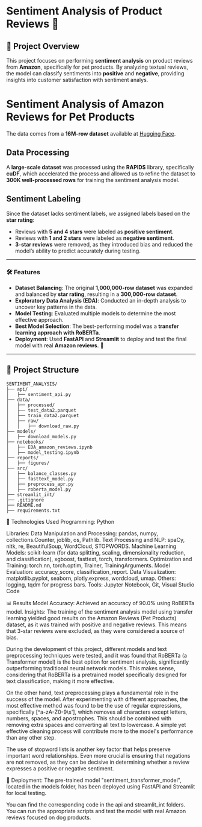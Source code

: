 # Sentiment Analysis of Product Reviews 🐾

## 📜 Project Overview
This project focuses on performing **sentiment analysis** on product reviews from **Amazon**, specifically for pet products. By analyzing textual reviews, the model can classify sentiments into **positive** and **negative**, providing insights into customer satisfaction with sentiment analys. 

# Sentiment Analysis of Amazon Reviews for Pet Products

The data comes from a **16M-row dataset** available at [Hugging Face](https://huggingface.co/datasets/McAuley-Lab/Amazon-Reviews-2023).

## Data Processing

A **large-scale dataset** was processed using the **RAPIDS** library, specifically **cuDF**, which accelerated the process and allowed us to refine the dataset to **300K well-processed rows** for training the sentiment analysis model.

## Sentiment Labeling

Since the dataset lacks sentiment labels, we assigned labels based on the **star rating**:

- Reviews with **5 and 4 stars** were labeled as **positive sentiment**.
- Reviews with **1 and 2 stars** were labeled as **negative sentiment**.
- **3-star reviews** were removed, as they introduced bias and reduced the model’s ability to predict accurately during testing.


---

### 🛠️ Features  
- **Dataset Balancing**: The original **1,000,000-row dataset** was expanded and balanced by **star rating**, resulting in a **300,000-row dataset**.  
- **Exploratory Data Analysis (EDA)**: Conducted an in-depth analysis to uncover key patterns in the data.  
- **Model Testing**: Evaluated multiple models to determine the most effective approach.  
- **Best Model Selection**: The best-performing model was a **transfer learning approach with RoBERTa**.  
- **Deployment**: Used **FastAPI** and **Streamlit** to deploy and test the final model with real **Amazon reviews**. 🚀


---

## 📂 Project Structure
```
SENTIMENT_ANALYSIS/
├── api/
│   ├── sentiment_api.py
├── data/
│   ├── processed/
│   ├── test_data2.parquet
│   ├── train_data2.parquet
│   ├── raw/
│   │   ├── download_raw.py
├── models/
│   ├── download_models.py
├── notebooks/
│   ├── EDA_amazon_reviews.ipynb
│   ├── model_testing.ipynb
├── reports/
│   ├── figures/
├── src/
│   ├── balance_classes.py
│   ├── fasttext_model.py
│   ├── preprocess_apr.py
│   ├── roberta_model.py
├── streamlit_int/
├── .gitignore
├── README.md
├── requirements.txt
```




🧪 Technologies Used
Programming: Python

Libraries:
Data Manipulation and Processing: pandas, numpy, collections.Counter, joblib, os, Pathlib.
Text Processing and NLP: spaCy, nltk, re, BeautifulSoup, WordCloud, STOPWORDS.
Machine Learning Models: scikit-learn (for data splitting, scaling, dimensionality reduction, and classification), xgboost, fasttext, torch, transformers.
Optimization and Training: torch.nn, torch.optim, Trainer, TrainingArguments.
Model Evaluation: accuracy_score, classification_report.
Data Visualization: matplotlib.pyplot, seaborn, plotly.express, wordcloud, umap.
Others: logging, tqdm for progress bars.
Tools: Jupyter Notebook, Git, Visual Studio Code

📊 Results
Model Accuracy: Achieved an accuracy of 90.0% using RoBERTa model.
Insights:
The training of the sentiment analysis model using transfer learning yielded good results on the Amazon Reviews (Pet Products) dataset, as it was trained with positive and negative reviews. This means that 3-star reviews were excluded, as they were considered a source of bias.

During the development of this project, different models and text preprocessing techniques were tested, and it was found that RoBERTa (a Transformer model) is the best option for sentiment analysis, significantly outperforming traditional neural network models. This makes sense, considering that RoBERTa is a pretrained model specifically designed for text classification, making it more effective.

On the other hand, text preprocessing plays a fundamental role in the success of the model. After experimenting with different approaches, the most effective method was found to be the use of regular expressions, specifically [^a-zA-Z0-9\s'], which removes all characters except letters, numbers, spaces, and apostrophes. This should be combined with removing extra spaces and converting all text to lowercase. A simple yet effective cleaning process will contribute more to the model's performance than any other step.

The use of stopword lists is another key factor that helps preserve important word relationships. Even more crucial is ensuring that negations are not removed, as they can be 
decisive in determining whether a review expresses a positive or negative sentiment.

🤔 Deployment:
The pre-trained model "sentiment_transformer_model", located in the models folder, has been deployed using FastAPI and Streamlit for local testing.

You can find the corresponding code in the api and streamlit_int folders. You can run the appropriate scripts and test the model with real Amazon reviews focused on dog products. 